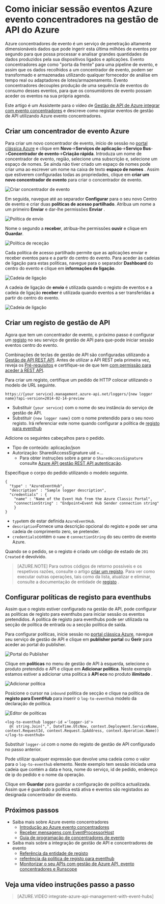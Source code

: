 <properties 
    pageTitle="Como iniciar sessão eventos Azure evento concentradores na gestão de API do Azure | Microsoft Azure" 
    description="Saiba como registar eventos Azure evento concentradores na gestão de API do Azure." 
    services="api-management" 
    documentationCenter="" 
    authors="steved0x" 
    manager="erikre" 
    editor=""/>

<tags 
    ms.service="api-management" 
    ms.workload="mobile" 
    ms.tgt_pltfrm="na" 
    ms.devlang="na" 
    ms.topic="article" 
    ms.date="10/25/2016" 
    ms.author="sdanie"/>

# <a name="how-to-log-events-to-azure-event-hubs-in-azure-api-management"></a>Como iniciar sessão eventos Azure evento concentradores na gestão de API do Azure

Azure concentradores de evento é um serviço de penetração altamente dimensionáveis dados que pode ingerir esta última milhões de eventos por segundo para que possa processar e analisar grandes quantidades de dados produzidos pela sua dispositivos ligados e aplicações. Evento concentradores age como "porta da frente" para uma pipeline de evento, e assim que os dados recolhidos a um concentrador de evento, podem ser transformado e armazenadas utilizando qualquer fornecedor de análise em tempo real ou adaptadores de lotes/armazenamento. Evento concentradores decouples produção de uma sequência de eventos do consumo desses eventos, para que os consumidores de evento possam aceder os eventos na sua própria agenda.

Este artigo é um Assistente para o vídeo de [Gestão de API de Azure integrar com evento concentradores](https://azure.microsoft.com/documentation/videos/integrate-azure-api-management-with-event-hubs/) e descreve como registar eventos de gestão de API utilizando Azure evento concentradores.

## <a name="create-an-azure-event-hub"></a>Criar um concentrador de evento Azure

Para criar um novo concentrador de evento, início de sessão no [portal clássica Azure](https://manage.windowsazure.com) e clique em **Novo**->**Serviços de aplicação**->**Serviço Bus**->**Concentrador de evento**->**Criação rápida**. Introduza um nome de concentrador de evento, região, selecione uma subscrição e, selecione um espaço de nomes. Se ainda não tiver criado um espaço de nomes pode criar uma ao escrever um nome na caixa de texto **espaço de nomes** . Assim que estiverem configuradas todas as propriedades, clique em **criar um novo concentrador de evento** para criar o concentrador de evento.

![Criar concentrador de evento][create-event-hub]

Em seguida, navegue até ao separador **Configurar** para o seu novo Centro de evento e criar duas **políticas de acesso partilhado**. Atribua um nome a um primeiro **Enviar** e dar-lhe permissões **Enviar** .

![Política de envio][sending-policy]

Nome o segundo a **receber**, atribua-lhe permissões **ouvir** e clique em **Guardar**.

![Política de receção][receiving-policy]

Cada política de acesso partilhado permite que as aplicações enviar e receber eventos para e a partir do centro do evento. Para aceder às cadeias de ligação para estas políticas, navegue para o separador **Dashboard** do centro do evento e clique em **informações de ligação**.

![Cadeia de ligação][event-hub-dashboard]

A cadeia de ligação de **envio** é utilizada quando o registo de eventos e a cadeia de ligação **receber** é utilizada quando eventos a ser transferidas a partir do centro do evento.

![Cadeia de ligação][event-hub-connection-string]

## <a name="create-an-api-management-logger"></a>Criar um registo de gestão de API

Agora que tem um concentrador de evento, o próximo passo é configurar um [registo](https://msdn.microsoft.com/library/azure/mt592020.aspx) no seu serviço de gestão de API para que-pode iniciar sessão eventos centro do evento.

Combinações de teclas de gestão de API são configuradas utilizando a [Gestão de API REST API](http://aka.ms/smapi). Antes de utilizar a API REST pela primeira vez, reveja os [Pré-requisitos](https://msdn.microsoft.com/library/azure/dn776326.aspx#Prerequisites) e certifique-se de que tem [com permissão para aceder à REST API](https://msdn.microsoft.com/library/azure/dn776326.aspx#EnableRESTAPI).

Para criar um registo, certifique um pedido de HTTP colocar utilizando o modelo de URL seguinte.

    https://{your service}.management.azure-api.net/loggers/{new logger name}?api-version=2014-02-14-preview

-   Substituir `{your service}` com o nome do seu instância do serviço de gestão de API.
-   Substituir `{new logger name}` com o nome pretendido para o seu novo registo. Irá referenciar este nome quando configurar a política de [registo para eventhub](https://msdn.microsoft.com/library/azure/dn894085.aspx#log-to-eventhub)

Adicione os seguintes cabeçalhos para o pedido.

-   Tipo de conteúdo: aplicação/json
-   Autorização: SharedAccessSignature uid =...
    -   Para obter instruções sobre a gerar o `SharedAccessSignature` consulte [Azure API gestão REST API autenticação](https://msdn.microsoft.com/library/azure/dn798668.aspx).

Especifique o corpo do pedido utilizando o modelo seguinte.

    {
      "type" : "AzureEventHub",
      "description" : "Sample logger description",
      "credentials" : {
        "name" : "Name of the Event Hub from the Azure Classic Portal",
        "connectionString" : "Endpoint=Event Hub Sender connection string"
        }
    }

-   `type`tem de estar definida `AzureEventHub`.
-   `description`Fornece uma descrição opcional do registo e pode ser uma cadeia de comprimento zero, se pretender.
-   `credentials`contém o `name` e `connectionString` do seu centro de evento Azure.

Quando se o pedido, se o registo é criado um código de estado de `201 Created` é devolvido. 

>[AZURE.NOTE] Para outros códigos de retorno possíveis e os respetivos razões, consulte o artigo [criar um registo](https://msdn.microsoft.com/library/azure/mt592020.aspx#PUT). Para ver como executar outras operações, tais como da lista, atualizar e eliminar, consulte a documentação de entidade de [registo](https://msdn.microsoft.com/library/azure/mt592020.aspx) .

## <a name="configure-log-to-eventhubs-policies"></a>Configurar políticas de registo para eventhubs

Assim que o registo estiver configurado na gestão de API, pode configurar as políticas de registo para eventhubs para iniciar sessão os eventos pretendidos. A política de registo para eventhubs pode ser utilizada na secção de política de entrada ou a secção política de saída.

Para configurar políticas, inicie sessão no [portal clássica Azure](https://manage.windowsazure.com), navegue seu serviço de gestão de API e clique em **publisher portal** ou **Gerir** para aceder ao portal do publisher.

![Portal do Publisher][publisher-portal]

Clique em **políticas** no menu de gestão de API à esquerda, selecione o produto pretendido e API e clique em **Adicionar política**. Neste exemplo estamos estiver a adicionar uma política à **API eco** no produto **ilimitado** .

![Adicionar política][add-policy]

Posicione o cursor na `inbound` política de secção e clique na política de **registo para EventHub** para inserir o `log-to-eventhub` modelo da declaração de política.

![Editor de políticas][event-hub-policy]

    <log-to-eventhub logger-id ='logger-id'>
      @( string.Join(",", DateTime.UtcNow, context.Deployment.ServiceName, context.RequestId, context.Request.IpAddress, context.Operation.Name))
    </log-to-eventhub>

Substituir `logger-id` com o nome do registo de gestão de API configurado no passo anterior.

Pode utilizar qualquer expressão que devolve uma cadeia como o valor para o `log-to-eventhub` elemento. Neste exemplo tem sessão iniciada uma cadeia que contém a data e hora, nome do serviço, id de pedido, endereço de ip do pedido e o nome da operação.

Clique em **Guardar** para guardar a configuração de política actualizada. Assim que é guardado a política está ativa e eventos são registados ao designada concentrador de evento.

## <a name="next-steps"></a>Próximos passos

-   Saiba mais sobre Azure evento concentradores
    -   [Introdução ao Azure evento concentradores](../event-hubs/event-hubs-csharp-ephcs-getstarted.md)
    -   [Receber mensagens com EventProcessorHost](../event-hubs/event-hubs-csharp-ephcs-getstarted.md#receive-messages-with-eventprocessorhost)
    -   [Guia de programação de concentradores de evento](../event-hubs/event-hubs-programming-guide.md)
-   Saiba mais sobre a integração de gestão de API e concentradores de evento
    -   [Referência da entidade de registo](https://msdn.microsoft.com/library/azure/mt592020.aspx)
    -   [referência da política de registo para eventhub](https://msdn.microsoft.com/library/azure/dn894085.aspx#log-to-eventhub)
    -   [Monitorizar o seu APIs com gestão de Azure API, evento concentradores e Runscope](api-management-log-to-eventhub-sample.md)    

## <a name="watch-a-video-walkthrough"></a>Veja uma vídeo instruções passo a passo

> [AZURE.VIDEO integrate-azure-api-management-with-event-hubs]


[publisher-portal]: ./media/api-management-howto-log-event-hubs/publisher-portal.png
[create-event-hub]: ./media/api-management-howto-log-event-hubs/create-event-hub.png
[event-hub-connection-string]: ./media/api-management-howto-log-event-hubs/event-hub-connection-string.png
[event-hub-dashboard]: ./media/api-management-howto-log-event-hubs/event-hub-dashboard.png
[receiving-policy]: ./media/api-management-howto-log-event-hubs/receiving-policy.png
[sending-policy]: ./media/api-management-howto-log-event-hubs/sending-policy.png
[event-hub-policy]: ./media/api-management-howto-log-event-hubs/event-hub-policy.png
[add-policy]: ./media/api-management-howto-log-event-hubs/add-policy.png






